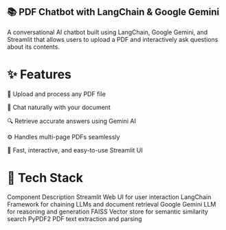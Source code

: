 ## 📚 PDF Chatbot with LangChain & Google Gemini

A conversational AI chatbot built using LangChain, Google Gemini, and Streamlit that allows users to upload a PDF and interactively ask questions about its contents.

# ✨ Features

📄 Upload and process any PDF file

💬 Chat naturally with your document

🔍 Retrieve accurate answers using Gemini AI

⚙️ Handles multi-page PDFs seamlessly

🚀 Fast, interactive, and easy-to-use Streamlit UI

# 🧩 Tech Stack
Component	Description
Streamlit	Web UI for user interaction
LangChain	Framework for chaining LLMs and document retrieval
Google Gemini	LLM for reasoning and generation
FAISS	Vector store for semantic similarity search
PyPDF2	PDF text extraction and parsing